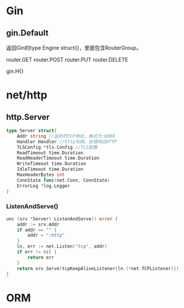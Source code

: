 # Gin
## gin.Default
返回Gin的type Engine struct{}，里面包含RouterGroup。

router.GET
router.POST
router.PUT
router.DELETE

gin.H{}

# net/http
## http.Server
```go
type Server struct{
    Addr string //监听的TCP地址，格式为:8000
    Handler Handler //http句柄，处理响应HTTP
    TLSConfig *tls.Config //TLS配置
    ReadTimeout time.Duration
    ReadHeaderTimeout time.Duration
    WriteTimeout time.Duration
    IdleTimeout time.Duration
    MaxHeaderBytes int
    ConnState func(net.Conn, ConnState)
    ErrorLog *log.Logger
}
```

### ListenAndServe()
```go
unc (srv *Server) ListenAndServe() error {
    addr := srv.Addr
    if addr == "" {
        addr = ":http"
    }
    ln, err := net.Listen("tcp", addr)
    if err != nil {
        return err
    }
    return srv.Serve(tcpKeepAliveListener{ln.(*net.TCPListener)})
}
```

# ORM